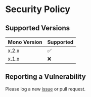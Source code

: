 # Security Policy

## Supported Versions

| Mono Version | Supported          |
| -------      | ------------------ |
| x.2.x        | :white_check_mark: |
| x.1.x        | :x: |

## Reporting a Vulnerability

Please log a new [issue](https://github.com/PenguinOfWar/chip.ts/issues) or pull request.
